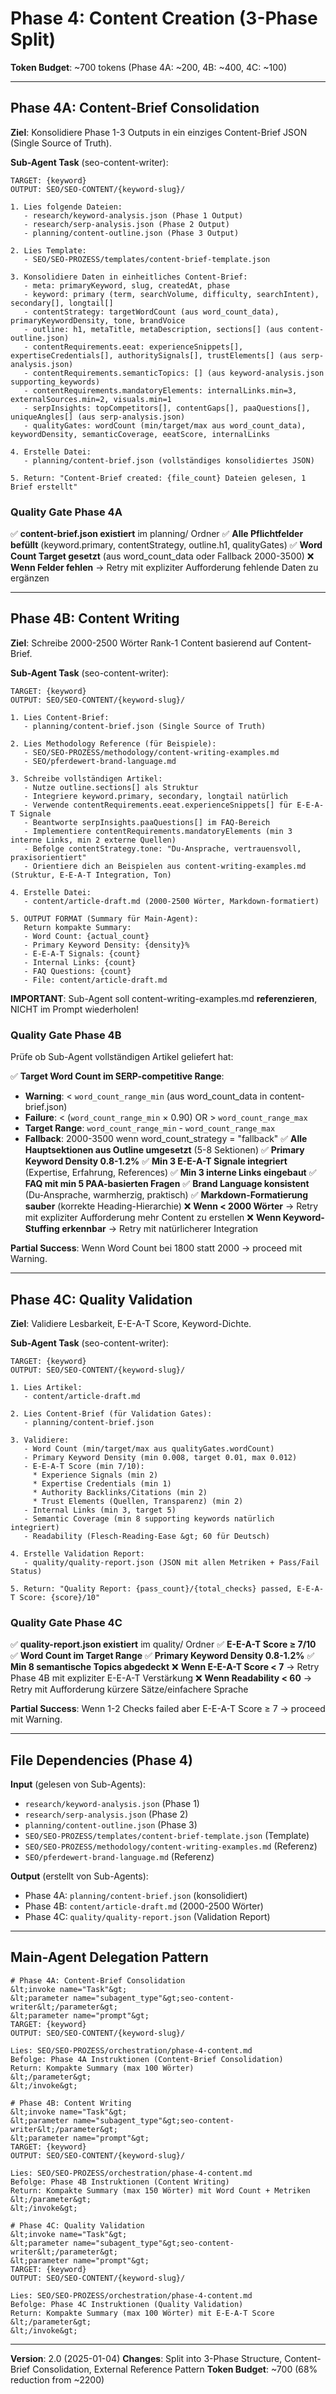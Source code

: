 # Phase 4: Content Creation (3-Phase Split)

**Token Budget**: ~700 tokens (Phase 4A: ~200, 4B: ~400, 4C: ~100)

---

## Phase 4A: Content-Brief Consolidation

**Ziel**: Konsolidiere Phase 1-3 Outputs in ein einziges Content-Brief JSON (Single Source of Truth).

**Sub-Agent Task** (seo-content-writer):
```
TARGET: {keyword}
OUTPUT: SEO/SEO-CONTENT/{keyword-slug}/

1. Lies folgende Dateien:
   - research/keyword-analysis.json (Phase 1 Output)
   - research/serp-analysis.json (Phase 2 Output)
   - planning/content-outline.json (Phase 3 Output)

2. Lies Template:
   - SEO/SEO-PROZESS/templates/content-brief-template.json

3. Konsolidiere Daten in einheitliches Content-Brief:
   - meta: primaryKeyword, slug, createdAt, phase
   - keyword: primary (term, searchVolume, difficulty, searchIntent), secondary[], longtail[]
   - contentStrategy: targetWordCount (aus word_count_data), primaryKeywordDensity, tone, brandVoice
   - outline: h1, metaTitle, metaDescription, sections[] (aus content-outline.json)
   - contentRequirements.eeat: experienceSnippets[], expertiseCredentials[], authoritySignals[], trustElements[] (aus serp-analysis.json)
   - contentRequirements.semanticTopics: [] (aus keyword-analysis.json supporting_keywords)
   - contentRequirements.mandatoryElements: internalLinks.min=3, externalSources.min=2, visuals.min=1
   - serpInsights: topCompetitors[], contentGaps[], paaQuestions[], uniqueAngles[] (aus serp-analysis.json)
   - qualityGates: wordCount (min/target/max aus word_count_data), keywordDensity, semanticCoverage, eeatScore, internalLinks

4. Erstelle Datei:
   - planning/content-brief.json (vollständiges konsolidiertes JSON)

5. Return: "Content-Brief created: {file_count} Dateien gelesen, 1 Brief erstellt"
```

### Quality Gate Phase 4A

✅ **content-brief.json existiert** im planning/ Ordner
✅ **Alle Pflichtfelder befüllt** (keyword.primary, contentStrategy, outline.h1, qualityGates)
✅ **Word Count Target gesetzt** (aus word_count_data oder Fallback 2000-3500)
❌ **Wenn Felder fehlen** → Retry mit expliziter Aufforderung fehlende Daten zu ergänzen

---

## Phase 4B: Content Writing

**Ziel**: Schreibe 2000-2500 Wörter Rank-1 Content basierend auf Content-Brief.

**Sub-Agent Task** (seo-content-writer):
```
TARGET: {keyword}
OUTPUT: SEO/SEO-CONTENT/{keyword-slug}/

1. Lies Content-Brief:
   - planning/content-brief.json (Single Source of Truth)

2. Lies Methodology Reference (für Beispiele):
   - SEO/SEO-PROZESS/methodology/content-writing-examples.md
   - SEO/pferdewert-brand-language.md

3. Schreibe vollständigen Artikel:
   - Nutze outline.sections[] als Struktur
   - Integriere keyword.primary, secondary, longtail natürlich
   - Verwende contentRequirements.eeat.experienceSnippets[] für E-E-A-T Signale
   - Beantworte serpInsights.paaQuestions[] im FAQ-Bereich
   - Implementiere contentRequirements.mandatoryElements (min 3 interne Links, min 2 externe Quellen)
   - Befolge contentStrategy.tone: "Du-Ansprache, vertrauensvoll, praxisorientiert"
   - Orientiere dich an Beispielen aus content-writing-examples.md (Struktur, E-E-A-T Integration, Ton)

4. Erstelle Datei:
   - content/article-draft.md (2000-2500 Wörter, Markdown-formatiert)

5. OUTPUT FORMAT (Summary für Main-Agent):
   Return kompakte Summary:
   - Word Count: {actual_count}
   - Primary Keyword Density: {density}%
   - E-E-A-T Signals: {count}
   - Internal Links: {count}
   - FAQ Questions: {count}
   - File: content/article-draft.md
```

**IMPORTANT**: Sub-Agent soll content-writing-examples.md **referenzieren**, NICHT im Prompt wiederholen!

### Quality Gate Phase 4B

Prüfe ob Sub-Agent vollständigen Artikel geliefert hat:

✅ **Target Word Count im SERP-competitive Range**:
   - **Warning**: &lt; `word_count_range_min` (aus word_count_data in content-brief.json)
   - **Failure**: &lt; (`word_count_range_min` × 0.90) OR &gt; `word_count_range_max`
   - **Target Range**: `word_count_range_min` - `word_count_range_max`
   - **Fallback**: 2000-3500 wenn word_count_strategy = "fallback"
✅ **Alle Hauptsektionen aus Outline umgesetzt** (5-8 Sektionen)
✅ **Primary Keyword Density 0.8-1.2%**
✅ **Min 3 E-E-A-T Signale integriert** (Expertise, Erfahrung, References)
✅ **Min 3 interne Links eingebaut**
✅ **FAQ mit min 5 PAA-basierten Fragen**
✅ **Brand Language konsistent** (Du-Ansprache, warmherzig, praktisch)
✅ **Markdown-Formatierung sauber** (korrekte Heading-Hierarchie)
❌ **Wenn &lt; 2000 Wörter** → Retry mit expliziter Aufforderung mehr Content zu erstellen
❌ **Wenn Keyword-Stuffing erkennbar** → Retry mit natürlicherer Integration

**Partial Success**: Wenn Word Count bei 1800 statt 2000 → proceed mit Warning.

---

## Phase 4C: Quality Validation

**Ziel**: Validiere Lesbarkeit, E-E-A-T Score, Keyword-Dichte.

**Sub-Agent Task** (seo-content-writer):
```
TARGET: {keyword}
OUTPUT: SEO/SEO-CONTENT/{keyword-slug}/

1. Lies Artikel:
   - content/article-draft.md

2. Lies Content-Brief (für Validation Gates):
   - planning/content-brief.json

3. Validiere:
   - Word Count (min/target/max aus qualityGates.wordCount)
   - Primary Keyword Density (min 0.008, target 0.01, max 0.012)
   - E-E-A-T Score (min 7/10):
     * Experience Signals (min 2)
     * Expertise Credentials (min 1)
     * Authority Backlinks/Citations (min 2)
     * Trust Elements (Quellen, Transparenz) (min 2)
   - Internal Links (min 3, target 5)
   - Semantic Coverage (min 8 supporting keywords natürlich integriert)
   - Readability (Flesch-Reading-Ease &gt; 60 für Deutsch)

4. Erstelle Validation Report:
   - quality/quality-report.json (JSON mit allen Metriken + Pass/Fail Status)

5. Return: "Quality Report: {pass_count}/{total_checks} passed, E-E-A-T Score: {score}/10"
```

### Quality Gate Phase 4C

✅ **quality-report.json existiert** im quality/ Ordner
✅ **E-E-A-T Score ≥ 7/10**
✅ **Word Count im Target Range**
✅ **Primary Keyword Density 0.8-1.2%**
✅ **Min 8 semantische Topics abgedeckt**
❌ **Wenn E-E-A-T Score &lt; 7** → Retry Phase 4B mit expliziter E-E-A-T Verstärkung
❌ **Wenn Readability &lt; 60** → Retry mit Aufforderung kürzere Sätze/einfachere Sprache

**Partial Success**: Wenn 1-2 Checks failed aber E-E-A-T Score ≥ 7 → proceed mit Warning.

---

## File Dependencies (Phase 4)

**Input** (gelesen von Sub-Agents):
- `research/keyword-analysis.json` (Phase 1)
- `research/serp-analysis.json` (Phase 2)
- `planning/content-outline.json` (Phase 3)
- `SEO/SEO-PROZESS/templates/content-brief-template.json` (Template)
- `SEO/SEO-PROZESS/methodology/content-writing-examples.md` (Referenz)
- `SEO/pferdewert-brand-language.md` (Referenz)

**Output** (erstellt von Sub-Agents):
- Phase 4A: `planning/content-brief.json` (konsolidiert)
- Phase 4B: `content/article-draft.md` (2000-2500 Wörter)
- Phase 4C: `quality/quality-report.json` (Validation Report)

---

## Main-Agent Delegation Pattern

```
# Phase 4A: Content-Brief Consolidation
&lt;invoke name="Task"&gt;
&lt;parameter name="subagent_type"&gt;seo-content-writer&lt;/parameter&gt;
&lt;parameter name="prompt"&gt;
TARGET: {keyword}
OUTPUT: SEO/SEO-CONTENT/{keyword-slug}/

Lies: SEO/SEO-PROZESS/orchestration/phase-4-content.md
Befolge: Phase 4A Instruktionen (Content-Brief Consolidation)
Return: Kompakte Summary (max 100 Wörter)
&lt;/parameter&gt;
&lt;/invoke&gt;

# Phase 4B: Content Writing
&lt;invoke name="Task"&gt;
&lt;parameter name="subagent_type"&gt;seo-content-writer&lt;/parameter&gt;
&lt;parameter name="prompt"&gt;
TARGET: {keyword}
OUTPUT: SEO/SEO-CONTENT/{keyword-slug}/

Lies: SEO/SEO-PROZESS/orchestration/phase-4-content.md
Befolge: Phase 4B Instruktionen (Content Writing)
Return: Kompakte Summary (max 150 Wörter) mit Word Count + Metriken
&lt;/parameter&gt;
&lt;/invoke&gt;

# Phase 4C: Quality Validation
&lt;invoke name="Task"&gt;
&lt;parameter name="subagent_type"&gt;seo-content-writer&lt;/parameter&gt;
&lt;parameter name="prompt"&gt;
TARGET: {keyword}
OUTPUT: SEO/SEO-CONTENT/{keyword-slug}/

Lies: SEO/SEO-PROZESS/orchestration/phase-4-content.md
Befolge: Phase 4C Instruktionen (Quality Validation)
Return: Kompakte Summary (max 100 Wörter) mit E-E-A-T Score
&lt;/parameter&gt;
&lt;/invoke&gt;
```

---

**Version**: 2.0 (2025-01-04)
**Changes**: Split into 3-Phase Structure, Content-Brief Consolidation, External Reference Pattern
**Token Budget**: ~700 (68% reduction from ~2200)
